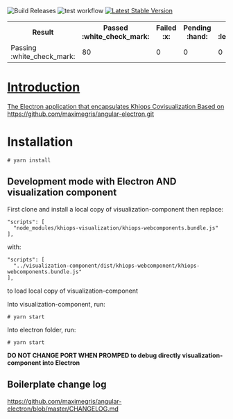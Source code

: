 ![Build Releases](https://github.com/KhiopsML/kc-electron/actions/workflows/release.yml/badge.svg) ![test workflow](https://github.com/KhiopsML/khiops-visualization/actions/workflows/test.yml/badge.svg) [![Latest Stable Version](https://img.shields.io/github/v/release/KhiopsML/kc-electron?label=Latest%20stable%20version)](https://github.com/KhiopsML/kc-electron/releases)

<table><tr><th>Result</th><th>Passed :white_check_mark:</th><th>Failed :x:</th><th>Pending :hand:</th><th>Skipped :leftwards_arrow_with_hook:</th><th>Duration :clock8:</th></tr><tr><td>Passing :white_check_mark:</td><td>80</td><td>0</td><td>0</td><td>0</td><td>394.137s</td></tr></table>
<a href="">

# Introduction
The Electron application that encapsulates Khiops Covisualization
Based on https://github.com/maximegris/angular-electron.git

# Installation

```
# yarn install
```

## Development mode with Electron AND visualization component

First clone and install a local copy of visualization-component
then replace:

```
"scripts": [
  "node_modules/khiops-visualization/khiops-webcomponents.bundle.js"
],
```

with:

```
"scripts": [
  "../visualization-component/dist/khiops-webcomponent/khiops-webcomponents.bundle.js"
],
```

to load local copy of visualization-component

Into visualization-component, run:

```
# yarn start
```

Into electron folder, run:

```
# yarn start
```

**DO NOT CHANGE PORT WHEN PROMPED to debug directly visualization-component into Electron**

## Boilerplate change log

https://github.com/maximegris/angular-electron/blob/master/CHANGELOG.md
